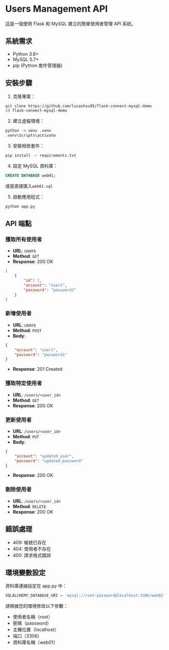 # Users Management API

這是一個使用 Flask 和 MySQL 建立的簡單使用者管理 API 系統。

## 系統需求

- Python 3.8+
- MySQL 5.7+
- pip (Python 套件管理器)

## 安裝步驟

1. 克隆專案：
```bash
git clone https://github.com/lucashsu95/flask-connect-mysql-demo
cd flask-connect-mysql-demo
```

2. 建立虛擬環境：
```bash
python -m venv .venv
.venv\Scripts\activate
```

3. 安裝相依套件：
```bash
pip install -r requirements.txt
```

4. 設定 MySQL 資料庫：
```sql
CREATE DATABASE web01;
```
或是直接匯入`web01.sql`

5. 啟動應用程式：
```bash
python app.py
```

## API 端點

### 獲取所有使用者
- **URL**: users
- **Method**: `GET`
- **Response**: 200 OK
```json
[
    {
        "id": 1,
        "account": "user1",
        "password": "password1"
    }
]
```

### 新增使用者
- **URL**: users
- **Method**: `POST`
- **Body**:
```json
{
    "account": "user1",
    "password": "password1"
}
```
- **Response**: 201 Created

### 獲取特定使用者
- **URL**: `/users/<user_id>`
- **Method**: `GET`
- **Response**: 200 OK

### 更新使用者
- **URL**: `/users/<user_id>`
- **Method**: `PUT`
- **Body**:
```json
{
    "account": "updated_user",
    "password": "updated_password"
}
```
- **Response**: 200 OK

### 刪除使用者
- **URL**: `/users/<user_id>`
- **Method**: `DELETE`
- **Response**: 200 OK

## 錯誤處理

- 409: 帳號已存在
- 404: 使用者不存在
- 400: 請求格式錯誤

## 環境變數設定

資料庫連線設定在 app.py 中：

```python
SQLALCHEMY_DATABASE_URI = 'mysql://root:password@localhost:3306/web01'
```

請根據您的環境修改以下參數：
- 使用者名稱（root）
- 密碼（password）
- 主機位置（localhost）
- 端口（3306）
- 資料庫名稱（web01）
